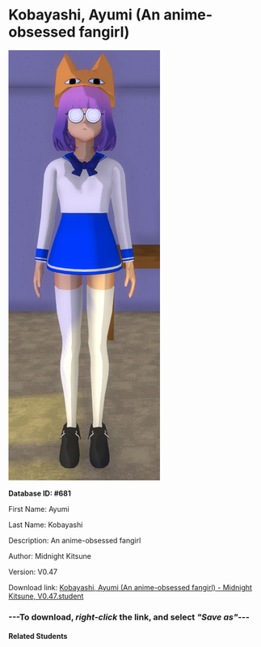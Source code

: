 # Kobayashi, Ayumi (An anime-obsessed fangirl)

<img src="Files/Kobayashi, Ayumi (An anime-obsessed fangirl).png" title="Kobayashi, Ayumi (An anime-obsessed fangirl) - Midnight Kitsune, V0.47">

**Database ID: #681**

First Name: Ayumi

Last Name: Kobayashi

Description: An anime-obsessed fangirl

Author: Midnight Kitsune

Version: V0.47

Download link: <a href="https://raw.githubusercontent.com/Arbiter1223/Daigaku-Gurashi-Custom-Students/master/Students/Files/Kobayashi%2C%20Ayumi%20(An%20anime-obsessed%20fangirl)%20-%20Midnight%20Kitsune%2C%20V0.47.student">Kobayashi, Ayumi (An anime-obsessed fangirl) - Midnight Kitsune, V0.47.student</a>

### ---**To download, _right-click_ the link, and select _"Save as"_**---

#### Related Students

